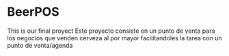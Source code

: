 # BeerPOS
This is our final proyect
Este proyecto consiste en un punto de venta para los negocios que venden cerveza al por mayor
facilitandoles la tarea con un punto de venta/agenda

